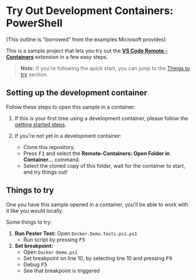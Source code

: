 # Try Out Development Containers: PowerShell
(This outline is "borrowed" from the examples Microsoft provides)

This is a sample project that lets you try out the **[VS Code Remote - Containers](https://aka.ms/vscode-remote/containers)** extension in a few easy steps.

> **Note:** If you're following the quick start, you can jump to the [Things to try](#things-to-try) section.

## Setting up the development container

Follow these steps to open this sample in a container:

1. If this is your first time using a development container, please follow the [getting started steps](https://aka.ms/vscode-remote/containers/getting-started).

2. If you're not yet in a development container:
   - Clone this repository.
   - Press <kbd>F1</kbd> and select the **Remote-Containers: Open Folder in Container...** command.
   - Select the cloned copy of this folder, wait for the container to start, and try things out!

## Things to try

One you have this sample opened in a container, you'll be able to work with it like you would locally.

Some things to try:

1. **Run Pester Test:** Open `Docker-Demo.Tests.ps1.ps1`
   - Run script by pressing <kbd>F5</kbd>
2. **Set breakpoint:**
   - Open `Docker-Demo.ps1`
   - Set breakpoint on line 10, by selecting line 10 and pressing <kbd>F9</kbd>
   - Debug <kbd>F5</kbd>
   - See that breakpoint is triggered
